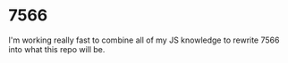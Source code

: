 # 7566

I'm working really fast to combine all of my JS knowledge to rewrite 7566 into what this repo will be.
